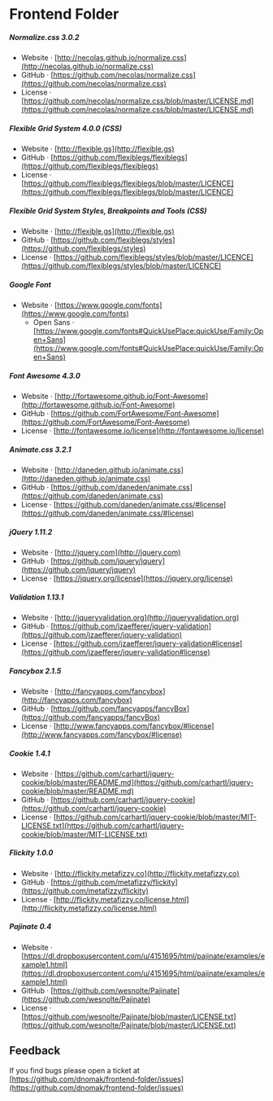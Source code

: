 # Frontend Folder

##### Normalize.css 3.0.2
- Website · [http://necolas.github.io/normalize.css](http://necolas.github.io/normalize.css)
- GitHub · [https://github.com/necolas/normalize.css](https://github.com/necolas/normalize.css)
- License · [https://github.com/necolas/normalize.css/blob/master/LICENSE.md](https://github.com/necolas/normalize.css/blob/master/LICENSE.md)

##### Flexible Grid System 4.0.0 (CSS)
- Website · [http://flexible.gs](http://flexible.gs)
- GitHub · [https://github.com/flexiblegs/flexiblegs](https://github.com/flexiblegs/flexiblegs)
- License · [https://github.com/flexiblegs/flexiblegs/blob/master/LICENCE](https://github.com/flexiblegs/flexiblegs/blob/master/LICENCE)

##### Flexible Grid System Styles, Breakpoints and Tools (CSS)
- Website · [http://flexible.gs](http://flexible.gs)
- GitHub · [https://github.com/flexiblegs/styles](https://github.com/flexiblegs/styles)
- License · [https://github.com/flexiblegs/styles/blob/master/LICENCE](https://github.com/flexiblegs/styles/blob/master/LICENCE)

##### Google Font
- Website · [https://www.google.com/fonts](https://www.google.com/fonts)
  - Open Sans · [https://www.google.com/fonts#QuickUsePlace:quickUse/Family:Open+Sans](https://www.google.com/fonts#QuickUsePlace:quickUse/Family:Open+Sans)

##### Font Awesome 4.3.0
- Website · [http://fortawesome.github.io/Font-Awesome](http://fortawesome.github.io/Font-Awesome)
- GitHub · [https://github.com/FortAwesome/Font-Awesome](https://github.com/FortAwesome/Font-Awesome)
- License · [http://fontawesome.io/license](http://fontawesome.io/license)

##### Animate.css 3.2.1
- Website · [http://daneden.github.io/animate.css](http://daneden.github.io/animate.css)
- GitHub · [https://github.com/daneden/animate.css](https://github.com/daneden/animate.css)
- License · [https://github.com/daneden/animate.css/#license](https://github.com/daneden/animate.css/#license)

##### jQuery 1.11.2
- Website · [http://jquery.com](http://jquery.com)
- GitHub · [https://github.com/jquery/jquery](https://github.com/jquery/jquery)
- License · [https://jquery.org/license](https://jquery.org/license)

##### Validation 1.13.1
- Website · [http://jqueryvalidation.org](http://jqueryvalidation.org)
- GitHub · [https://github.com/jzaefferer/jquery-validation](https://github.com/jzaefferer/jquery-validation)
- License · [https://github.com/jzaefferer/jquery-validation#license](https://github.com/jzaefferer/jquery-validation#license)

##### Fancybox 2.1.5
- Website · [http://fancyapps.com/fancybox](http://fancyapps.com/fancybox)
- GitHub · [https://github.com/fancyapps/fancyBox](https://github.com/fancyapps/fancyBox)
- License · [http://www.fancyapps.com/fancybox/#license](http://www.fancyapps.com/fancybox/#license)

##### Cookie 1.4.1
- Website · [https://github.com/carhartl/jquery-cookie/blob/master/README.md](https://github.com/carhartl/jquery-cookie/blob/master/README.md)
- GitHub · [https://github.com/carhartl/jquery-cookie](https://github.com/carhartl/jquery-cookie)
- License · [https://github.com/carhartl/jquery-cookie/blob/master/MIT-LICENSE.txt](https://github.com/carhartl/jquery-cookie/blob/master/MIT-LICENSE.txt)

##### Flickity 1.0.0
- Website · [http://flickity.metafizzy.co](http://flickity.metafizzy.co)
- GitHub · [https://github.com/metafizzy/flickity](https://github.com/metafizzy/flickity)
- License · [http://flickity.metafizzy.co/license.html](http://flickity.metafizzy.co/license.html)

##### Pajinate 0.4
- Website · [https://dl.dropboxusercontent.com/u/4151695/html/pajinate/examples/example1.html](https://dl.dropboxusercontent.com/u/4151695/html/pajinate/examples/example1.html)
- GitHub · [https://github.com/wesnolte/Pajinate](https://github.com/wesnolte/Pajinate)
- License · [https://github.com/wesnolte/Pajinate/blob/master/LICENSE.txt](https://github.com/wesnolte/Pajinate/blob/master/LICENSE.txt)

## Feedback
If you find bugs please open a ticket at [https://github.com/dnomak/frontend-folder/issues](https://github.com/dnomak/frontend-folder/issues)
